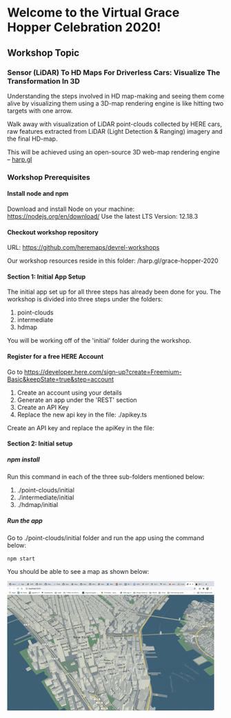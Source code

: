 # Welcome to the Virtual Grace Hopper Celebration 2020!

## Workshop Topic
### Sensor (LiDAR) To HD Maps For Driverless Cars: Visualize The Transformation In 3D

Understanding the steps involved in HD map-making and seeing them come alive by visualizing them using a 3D-map rendering engine is like hitting two targets with one arrow.

Walk away with visualization of LiDAR point-clouds collected by HERE cars, raw features extracted from LiDAR (Light Detection & Ranging) imagery and the final HD-map. 

This will be achieved using an open-source 3D web-map rendering engine – [harp.gl](https://www.harp.gl/)


### Workshop Prerequisites

#### Install node and npm

Download and install Node on your machine: https://nodejs.org/en/download/
Use the latest LTS Version: 12.18.3

#### Checkout workshop repository
URL: https://github.com/heremaps/devrel-workshops

Our workshop resources reside in this folder: 
/harp.gl/grace-hopper-2020

#### Section 1: Initial App Setup
The initial app set up for all three steps has already been done for you. 
The workshop is divided into three steps under the folders: 
1. point-clouds
2. intermediate
3. hdmap

You will be working off of the 'initial' folder during the workshop.

#### Register for a free HERE Account

Go to https://developer.here.com/sign-up?create=Freemium-Basic&keepState=true&step=account

1. Create an account using your details
2. Generate an app under the 'REST' section
3. Create an API Key
4. Replace the new api key in the file: ./apikey.ts



Create an API key and replace the apiKey in the file: 

#### Section 2: Initial setup

##### npm install
Run this command in each of the three sub-folders mentioned below:

1. ./point-clouds/initial 
2. ./intermediate/initial
3. ./hdmap/initial

##### Run the app
Go to ./point-clouds/initial folder and run the app using the command below:

````
npm start
````

You should be able to see a map as shown below:

![](MapGIF.gif)


